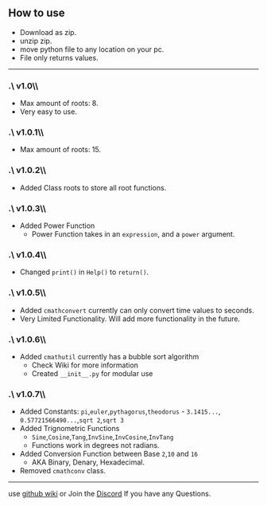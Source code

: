 ## How to use
* Download as zip.
* unzip zip.
* move python file to any location on your pc.
* File only returns values.
---

### __.\ v1.0\\\\__

* Max amount of roots: 8.
* Very easy to use.

### __.\ v1.0.1\\\\__
* Max amount of roots: 15.

### __.\ v1.0.2\\\\__
* Added Class roots to store all root functions.

### __.\ v1.0.3\\\\__
* Added Power Function
    * Power Function takes in an ```expression```, and a ```power``` argument.

### __.\ v1.0.4\\\\__
* Changed ```print()``` in ```Help()``` to ```return()```.

### __.\ v1.0.5\\\\__
* Added ```cmathconvert``` currently can only convert time values to seconds.
* Very Limited Functionality. Will add more functionality in the future.

### __.\ v1.0.6\\\\__
* Added ```cmathutil``` currently has a bubble sort algorithm
   * Check Wiki for more information
   * Created ```__init__.py``` for modular use
   
### __.\ v1.0.7\\\\__
* Added Constants: `pi`,`euler`,`pythagorus`,`theodorus` - `3.1415...`, `0.57721566490...`,`sqrt 2`,`sqrt 3`
* Added Trignometric Functions
   * `Sine`,`Cosine`,`Tang`,`InvSine`,`InvCosine`,`InvTang`
   * Functions work in degrees not radians.
* Added Conversion Function between Base `2`,`10` and `16`
   * AKA Binary, Denary, Hexadecimal.
* Removed `cmathconv` class.
---

use [github wiki](https://github.com/CaidynPaul/cmathlib/wiki) or Join the [Discord](https://discord.gg/5sAd4mQvRZ) If you have any Questions.
